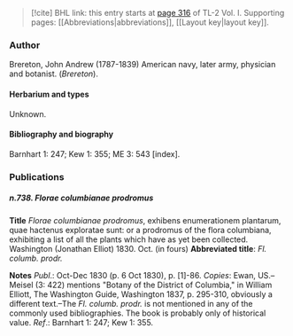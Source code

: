 > [!cite] BHL link: this entry starts at [page 316](https://www.biodiversitylibrary.org/item/103414#page/364/mode/1up) of TL-2 Vol. I.
> Supporting pages: [[Abbreviations|abbreviations]], [[Layout key|layout key]].

### Author

Brereton, John Andrew (1787-1839) American navy, later army, physician and botanist. (*Brereton*).

#### Herbarium and types

Unknown.

#### Bibliography and biography

Barnhart 1: 247; Kew 1: 355; ME 3: 543 \[index\].

### Publications

##### n.738. Florae columbianae prodromus

**Title**
*Florae columbianae prodromus*, exhibens enumerationem plantarum, quae hactenus exploratae sunt: or a prodromus of the flora columbiana, exhibiting a list of all the plants which have as yet been collected. Washington (Jonathan Elliot) 1830. Oct. (in fours)
**Abbreviated title**: *Fl. columb. prodr.*

**Notes**
*Publ*.: Oct-Dec 1830 (p. 6 Oct 1830), p. \[1\]-86. *Copies*: Ewan, US.–Meisel (3: 422) mentions "Botany of the District of Columbia," in William Elliott, The Washington Guide, Washington 1837, p. 295-310, obviously a different text.–The *Fl. columb. prodr.* is not mentioned in any of the commonly used bibliographies. The book is probably only of historical value.
*Ref*.: Barnhart 1: 247; Kew 1: 355.

